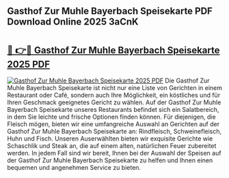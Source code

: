 ## Gasthof Zur Muhle Bayerbach Speisekarte PDF Download Online 2025 3aCnK

# <h2><a href="http://gc9wo6.nevu.top/?p=Gasthof+Zur+Muhle+Bayerbach+Speisekarte">🔗 👉🔴 Gasthof Zur Muhle Bayerbach Speisekarte 2025 PDF</a></h2>

[![Gasthof Zur Muhle Bayerbach Speisekarte 2025 PDF](https://i.imgur.com/dBaPXMq.png)](http://gc9wo6.nevu.top/?p=Gasthof+Zur+Muhle+Bayerbach+Speisekarte)
Die Gasthof Zur Muhle Bayerbach Speisekarte ist nicht nur eine Liste von Gerichten in einem Restaurant oder Café, sondern auch Ihre Möglichkeit, ein köstliches und für Ihren Geschmack geeignetes Gericht zu wählen. Auf der Gasthof Zur Muhle Bayerbach Speisekarte unseres Restaurants befindet sich ein Salatbereich, in dem Sie leichte und frische Optionen finden können. Für diejenigen, die Fleisch mögen, bieten wir eine umfangreiche Auswahl an Gerichten auf der Gasthof Zur Muhle Bayerbach Speisekarte an: Rindfleisch, Schweinefleisch, Huhn und Fisch. Unseren Auserwählten bieten wir exquisite Gerichte wie Schaschlik und Steak an, die auf einem alten, natürlichen Feuer zubereitet werden. In jedem Fall sind wir bereit, Ihnen bei der Auswahl der Speisen auf der Gasthof Zur Muhle Bayerbach Speisekarte zu helfen und Ihnen einen bequemen und angenehmen Service zu bieten.
